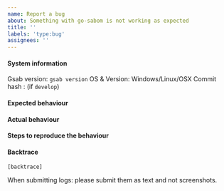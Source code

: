```yaml
---
name: Report a bug
about: Something with go-sabom is not working as expected
title: ''
labels: 'type:bug'
assignees: ''
---
```


#### System information

Gsab version: `gsab version`
OS & Version: Windows/Linux/OSX
Commit hash : (if `develop`)

#### Expected behaviour


#### Actual behaviour


#### Steps to reproduce the behaviour


#### Backtrace

````
[backtrace]
````

When submitting logs: please submit them as text and not screenshots.